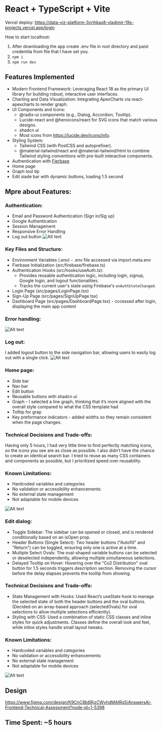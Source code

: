 # React + TypeScript + Vite

Vercel deploy: https://data-viz-platform-3vrihkas8-vladimir-19s-projects.vercel.app/login


How to start localhost:

1. After downloading the app create .env file in root directory and paist credentila from file that I have set you.
2. `npm i`
3. `npm run dev`


## Features Implemented
- Modern Frontend Framework: Leveraging React 18 as the primary UI library for building robust, interactive user interfaces.
- Charting and Data Visualization: Integrating ApexCharts via react-apexcharts to render graph.
- UI Components and Icons:
  - @radix-ui components (e.g., Dialog, Accordion, Tooltip).
  - Lucide-react and @heroicons/react for SVG icons that match various designs.
  - shadcn ui
  - Most icons from https://lucide.dev/icons/info.
- Styling System:
  - Tailwind CSS (with PostCSS and autoprefixer).
  - @material-tailwind/react and @material-tailwind/html to combine Tailwind styling conventions with pre-built interactive components.
- Authentication with [Fierbase](https://console.firebase.google.com/u/0/)
- Home page
- Graph tool tip
- Edit siade bar with dynamic buttons, loading 1.5 second

## Mpre about Features:

### Authentication: 

- Email and Password Authentication (Sign in/Sig up)
- Google Authentication
- Session Management
- Responsive Error Handling
- Log out button
![Alt text](./public/login.jpg)

### Key Files and Structure:

- Environment Variables (.env) - .env file accessed via import.meta.env
- Fierbase Initialization (src/firebase/firebase.ts)
- Authentication Hooks (src/hooks/useAuth.ts):
    - Provides reusable authentication logic, including login, signup, Google login, and logout functionalities.
    - Tracks the current user's state using Firebase's `onAuthStateChanged`.
- Login Page (src/pages/LoginPage.tsx)
- Sign-Up Page (src/pages/SignUpPage.tsx)
- Dashboard Page (src/pages/DashboardPage.tsx) - cccessed after login, displaying the main app content

### Error handling: 
![Alt text](./public/error.jpg)

### Log out: 
I added logout button to the side navigation bar, allowing users to easily log out with a single click.
![Alt text](./public/exit.jpg)

### Home page:
- Side bar
- Nav bar
- Edit button
- Reusable buttons with shadcn ui
- Graph - I selected a line graph, thinking that it’s more aligned with the overall style compared to what the CSS template had
- Tolltip for grap
- Key preformance indicators - added widths so they remain consistent when the page changes.
  
### Technical Decisions and Trade-offs:
Having only 5 hours, I had very little time to find perfectly matching icons, so the icons you see are as close as possible. I also didn’t have the chance to create an identical search bar. I tried to reuse as many CSS containers and components as possible, but I prioritized speed over reusability.

### Known Limitations:
- Hardcoded variables and categories
- No validation or accessibility enhancements:
- No external state management
- Not adaptable for mobile devices 

![Alt text](./public/home.jpg)

### Edit dialog:
- Toggle Sidebar: The sidebar can be opened or closed, and is rendered conditionally based on an isOpen prop.
- Header Buttons (Single Select): Two header buttons ("Autofill" and "Return") can be toggled, ensuring only one is active at a time.
- Multiple Select Ovals: The oval-shaped variable buttons can be selected or deselected independently, allowing multiple simultaneous selections.
- Delayed Tooltip on Hover: Hovering over the "Co2 Distribution" oval button for 1.5 seconds triggers description section. Removing the cursor before the delay elapses prevents the tooltip from showing.

### Technical Decisions and Trade-offs:
- State Management with Hooks: Used React’s useState hook to manage the selected state of both the header buttons and the oval buttons. (Decided on an array-based approach (selectedOvals) for oval selections to allow multiple selections efficiently).
- Styling with CSS: Used a combination of static CSS classes and inline styles for quick adjustments. Classes define the overall look and feel, while inline styles handle small layout tweaks.

### Known Limitations:
- Hardcoded variables and categories
- No validation or accessibility enhancements:
- No external state management
- Not adaptable for mobile devices 


![Alt text](./public/edit.jpg)

## Design
https://www.figma.com/design/K9CnC8b6RjzCWyhdMAIRg5/AnswersAi-Frontend-Technical-Assessment?node-id=1-5398

## Time Spent: ~5 hours 
